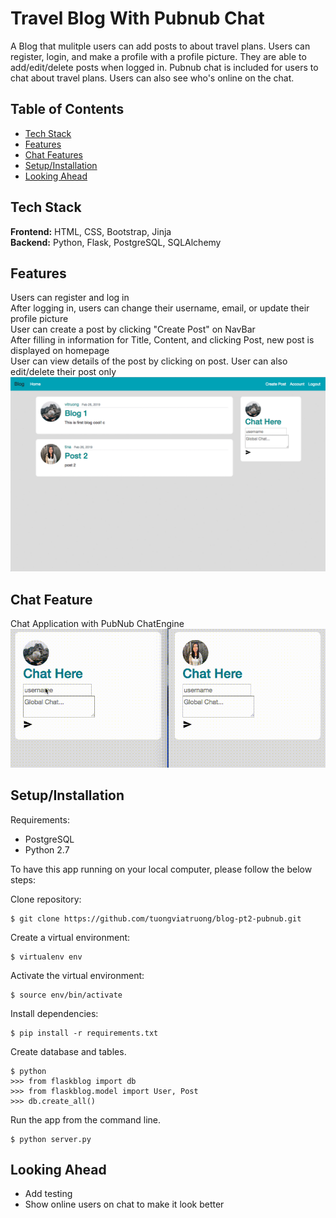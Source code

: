 # Travel Blog With Pubnub Chat
A Blog that mulitple users can add posts to about travel plans. Users can register, login, and make a profile with a profile picture. They are able to add/edit/delete posts when logged in.
Pubnub chat is included for users to chat about travel plans. Users can also see who's online on the chat.

## Table of Contents

* [Tech Stack](#tech-stack)
* [Features](#features)
* [Chat Features](#chatfeatures)
* [Setup/Installation](#installation)
* [Looking Ahead](#future)

## <a name="tech-stack"></a>Tech Stack

__Frontend:__ HTML, CSS, Bootstrap, Jinja <br>
__Backend:__ Python, Flask, PostgreSQL, SQLAlchemy<br>

## <a name="features"></a> Features
Users can register and log in <br>
After logging in, users can change their username, email, or update their profile picture <br>
User can create a post by clicking "Create Post" on NavBar <br>
After filling in information for Title, Content, and clicking Post, new post is displayed on homepage<br>
User can view details of the post by clicking on post. User can also edit/delete their post only <br>
<img src="flaskblog/static/blog.gif">

## <a name="chatfeatures"></a> Chat Feature
Chat Application with PubNub ChatEngine
<img src="flaskblog/static/chat.gif">

## <a name="installation"></a>Setup/Installation

Requirements:

- PostgreSQL
- Python 2.7

To have this app running on your local computer, please follow the below steps:

Clone repository:
```
$ git clone https://github.com/tuongviatruong/blog-pt2-pubnub.git
```
Create a virtual environment:
```
$ virtualenv env
```
Activate the virtual environment:
```
$ source env/bin/activate
```
Install dependencies:
```
$ pip install -r requirements.txt
```

Create database and tables.
```
$ python 
>>> from flaskblog import db
>>> from flaskblog.model import User, Post
>>> db.create_all()

```
Run the app from the command line.
```
$ python server.py
```

## <a name='future'></a> Looking Ahead
* Add testing
* Show online users on chat to make it look better
